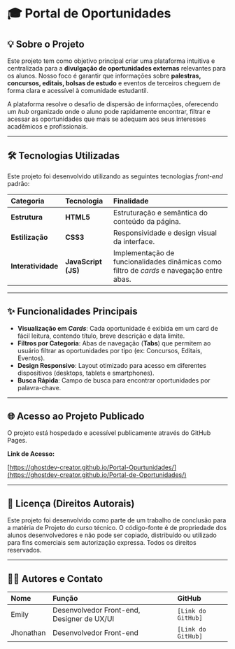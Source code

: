 # 🎓 Portal de Oportunidades

## 💡 Sobre o Projeto

Este projeto tem como objetivo principal criar uma plataforma intuitiva e centralizada para a **divulgação de oportunidades externas** relevantes para os alunos. Nosso foco é garantir que informações sobre **palestras, concursos, editais, bolsas de estudo** e eventos de terceiros cheguem de forma clara e acessível à comunidade estudantil.

A plataforma resolve o desafio de dispersão de informações, oferecendo um *hub* organizado onde o aluno pode rapidamente encontrar, filtrar e acessar as oportunidades que mais se adequam aos seus interesses acadêmicos e profissionais.

---

## 🛠️ Tecnologias Utilizadas

Este projeto foi desenvolvido utilizando as seguintes tecnologias *front-end* padrão:

| Categoria | Tecnologia | Finalidade |
| :--- | :--- | :--- |
| **Estrutura** | **HTML5** | Estruturação e semântica do conteúdo da página. |
| **Estilização** | **CSS3** | Responsividade e design visual da interface. |
| **Interatividade** | **JavaScript (JS)** | Implementação de funcionalidades dinâmicas como filtro de *cards* e navegação entre abas. |

---

## ✨ Funcionalidades Principais

* **Visualização em *Cards***: Cada oportunidade é exibida em um card de fácil leitura, contendo título, breve descrição e data limite.
* **Filtros por Categoria**: Abas de navegação (**Tabs**) que permitem ao usuário filtrar as oportunidades por tipo (ex: Concursos, Editais, Eventos).
* **Design Responsivo**: Layout otimizado para acesso em diferentes dispositivos (desktops, tablets e smartphones).
* **Busca Rápida**: Campo de busca para encontrar oportunidades por palavra-chave.

---

## 🌐 Acesso ao Projeto Publicado

O projeto está hospedado e acessível publicamente através do GitHub Pages.

**Link de Acesso:**

[https://ghostdev-creator.github.io/Portal-Opurtunidades/](https://ghostdev-creator.github.io/Portal-de-Oportunidades/)

---

## 📝 Licença (Direitos Autorais)

Este projeto foi desenvolvido como parte de um trabalho de conclusão para a matéria de Projeto do curso técnico. O código-fonte é de propriedade dos alunos desenvolvedores e não pode ser copiado, distribuído ou utilizado para fins comerciais sem autorização expressa. Todos os direitos reservados.

---

## 👨‍💻 Autores e Contato

| Nome | Função | GitHub |
| :--- | :--- | :--- |
| Emily | Desenvolvedor Front-end, Designer de UX/UI  | `[Link do GitHub]` |
| Jhonathan | Desenvolvedor Front-end | `[Link do GitHub]` |
